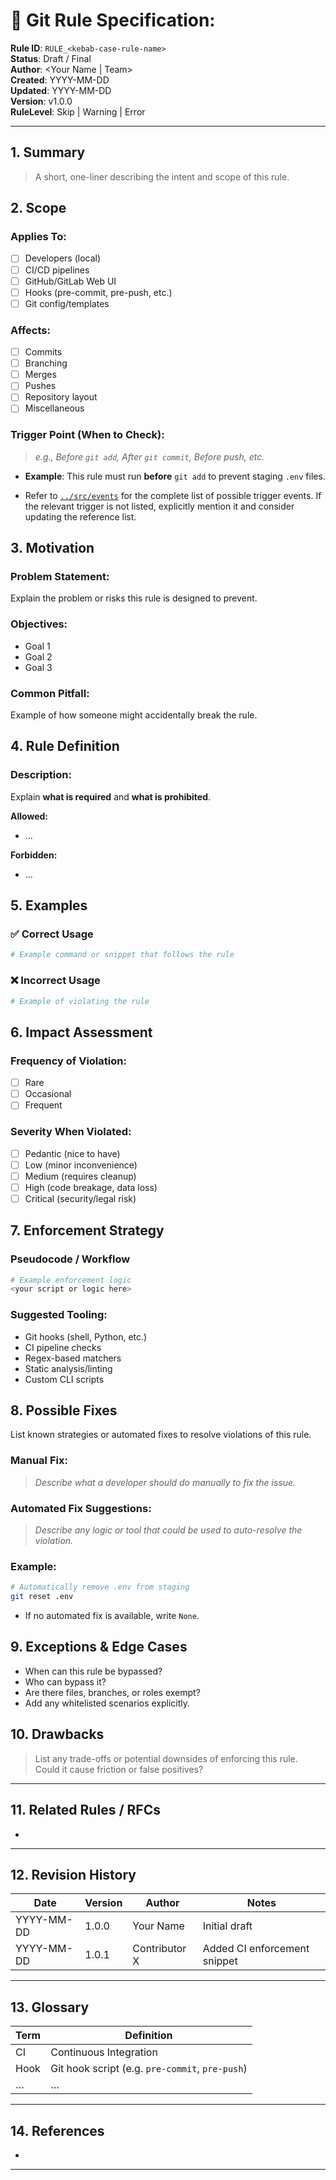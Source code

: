 # 📘 Git Rule Specification: <Rule Title>

**Rule ID**: `RULE_<kebab-case-rule-name>`  
**Status**: Draft / Final  
**Author**: <Your Name | Team>  
**Created**: YYYY-MM-DD  
**Updated**: YYYY-MM-DD  
**Version**: v1.0.0  
**RuleLevel**: Skip | Warning | Error

<!--  
RuleLevel determines how strictly the rule is enforced:

- `Skip`: The rule is not checked or enforced. Useful for opt-out rules.
- `Warning`: Violations produce a warning and optionally attempt auto-fix, but the operation continues.
- `Error`: Violations cause the operation to fail unless auto-fixed successfully.
-->

---

## 1. Summary

> A short, one-liner describing the intent and scope of this rule.

## 2. Scope

### Applies To:
- [ ] Developers (local)
- [ ] CI/CD pipelines
- [ ] GitHub/GitLab Web UI
- [ ] Hooks (pre-commit, pre-push, etc.)
- [ ] Git config/templates

### Affects:
- [ ] Commits  
- [ ] Branching  
- [ ] Merges  
- [ ] Pushes  
- [ ] Repository layout
- [ ] Miscellaneous

### Trigger Point (When to Check):
> _e.g., Before `git add`, After `git commit`, Before push, etc._

- **Example**: This rule must run **before** `git add` to prevent staging `.env` files.

- Refer to [`../src/events`](../src/events/) for the complete list of possible trigger events. If the relevant trigger is not listed, explicitly mention it and consider updating the reference list.

## 3. Motivation

### Problem Statement:
Explain the problem or risks this rule is designed to prevent.

### Objectives:
- Goal 1  
- Goal 2  
- Goal 3  

### Common Pitfall:
Example of how someone might accidentally break the rule.

## 4. Rule Definition

### Description:
Explain **what is required** and **what is prohibited**.

**Allowed:**  
- …

**Forbidden:**  
- …

## 5. Examples

### ✅ Correct Usage
```bash
# Example command or snippet that follows the rule
```

### ❌ Incorrect Usage
```bash
# Example of violating the rule
```

## 6. Impact Assessment

### Frequency of Violation:
- [ ] Rare  
- [ ] Occasional  
- [ ] Frequent  

### Severity When Violated:
- [ ] Pedantic (nice to have)  
- [ ] Low (minor inconvenience)  
- [ ] Medium (requires cleanup)  
- [ ] High (code breakage, data loss)  
- [ ] Critical (security/legal risk)

## 7. Enforcement Strategy

### Pseudocode / Workflow
```bash
# Example enforcement logic
<your script or logic here>
```

### Suggested Tooling:
- Git hooks (shell, Python, etc.)
- CI pipeline checks
- Regex-based matchers
- Static analysis/linting
- Custom CLI scripts

## 8. Possible Fixes

List known strategies or automated fixes to resolve violations of this rule.

### Manual Fix:
> _Describe what a developer should do manually to fix the issue._

### Automated Fix Suggestions:
> _Describe any logic or tool that could be used to auto-resolve the violation._

### Example:
```bash
# Automatically remove .env from staging
git reset .env
```

- If no automated fix is available, write `None`.

## 9. Exceptions & Edge Cases

- When can this rule be bypassed?  
- Who can bypass it?  
- Are there files, branches, or roles exempt?  
- Add any whitelisted scenarios explicitly.

## 10. Drawbacks

> List any trade-offs or potential downsides of enforcing this rule.  
> Could it cause friction or false positives?

---

## 11. Related Rules / RFCs

- <Add any related or dependent rule files>

---

## 12. Revision History

| Date       | Version | Author        | Notes                         |
|------------|---------|---------------|-------------------------------|
| YYYY-MM-DD | 1.0.0   | Your Name     | Initial draft                 |
| YYYY-MM-DD | 1.0.1   | Contributor X | Added CI enforcement snippet |

---

## 13. Glossary

| Term | Definition |
|------|------------|
| CI   | Continuous Integration |
| Hook | Git hook script (e.g. `pre-commit`, `pre-push`) |
| …    | … |

---

## 14. References

- <any relevant link or resource>
---

<!-- 
💡 Usage Instructions:
Save each rule as a separate file under a `docs/rules/` directory:
- RULE_no-binary-commits.md
- RULE_branch-name-convention.md
- RULE_protect-main-branch.md
...etc.
-->